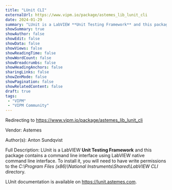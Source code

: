 ```yaml
---
title: "LUnit CLI"
externalUrl: https://www.vipm.io/package/astemes_lib_lunit_cli
date: 2024-01-29
summary: "LUnit is a LabVIEW **Unit Testing Framework** and this package contains a command line interface using LabVIEW native command line interface."
showSummary: true
showAuthor: false
showEdit: false
showData: false
showViews: false
showReadingTime: false
showWordCount: false
showBreadcrumbs: false
showHeadingAnchors: false
sharingLinks: false
showZenMode: false
showPagination: false
showRelatedContent: false
draft: true
tags:
 - "VIPM"
 - "VIPM Community"
---
```


Redirecting to https://www.vipm.io/package/astemes_lib_lunit_cli

Vendor: Astemes

Author(s): Anton Sundqvist
 
Full Description:
LUnit is a LabVIEW **Unit Testing Framework** and this package contains a command line interface using LabVIEW native command line interface. 
To install it, you will need to have write permissions to the *C:\\Program Files (x86)\\National Instruments\\Shared\\LabVIEW CLI* directory.

LUnit documentation is available on https://lunit.astemes.com.